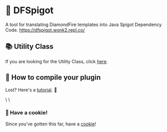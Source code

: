# 💎 DFSpigot
A tool for translating DiamondFire templates into Java Spigot Dependency Code.
https://dfspigot.wonk2.repl.co/

## 📚 Utility Class
If you are looking for the Utility Class, click [here](https://www.youtube.com/watch?v=dQw4w9WgXcQ).

## 📙 How to compile your plugin
Lost? Here's a [tutorial](https://www.youtube.com/watch?v=Q7sgqSbuVRQ). 🙌

\ 
\ 

### 🍪 Have a cookie!
Since you've gotten this far, have a [cookie](https://www.youtube.com/watch?v=dQw4w9WgXcQ)!
